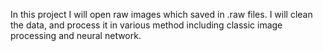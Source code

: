 In this project I will open raw images which 
saved in .raw files. I will clean the data,
and process it in various method including classic
image processing and neural network.